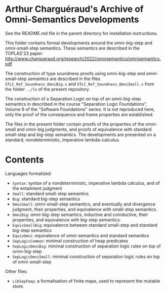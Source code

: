 # Arthur Charguéraud's Archive of Omni-Semantics Developments

See the README.md file in the parent directory for installation instructions.

This folder contains formal developments around the omni-big-step and
omni-small-step semantics. These semantics are described in the TOPLAS'23 paper:
http://www.chargueraud.org/research/2022/omnisemantics/omnisemantics.pdf

The construction of type soundness proofs using omni-big-step and omni-small-step
semantics are described in the files `STLC_Ref_Soundness_OmniBig.v` and
`STLC_Ref_Soundness_OmniSmall.v` from the folder `../ln` of the present
repository.

The construction of a Separation Logic on top of an omni-big-step semantics
in described in the course "Separation Logic Foundations", Volume 6 of the
"Software Foundations" series. It is not reproduced here, only the proof
of the consequence and frame properties are established.

The files in the present folder contain proofs of the properties of the
omni-small and omni-big judgments, and proofs of equivalence with standard
small-step and big-step semantics. The developments are presented on a
standard, nondeterministic, imperative lambda-calculus.


Contents
========

Languages formalized:

- `Syntax`: syntax of a nondeterministic, imperative lambda calculus, and of the entailment judgment
- `Small`: standard small-step semantics
- `Big`: standard big-step semantics
- `OmniSmall`: omni-small-step semantics, and eventually and divergence judgment,
   their properties, and equivalence with small-step semantics.
- `OmniBig`: omni-big-step semantics, inductive and coinductive,
   their properties, and equivalence with big-step semantics.
- `EquivSmallBig`: equivalence between standard small-step and standard big-step semantics
- `EquivOmni`: equivalence of omni-semantics and standard semantics
- `SepLogicCommon`: minimal construction of heap predicates
- `SepLogicOmniBig`: minimal construction of separation logic rules on top of omni-big-step
- `SepLogicOmniSmall`: minimal construction of separation logic rules on top of omni-small-step

Other files:

- `LibSepFmap`: a formalisation of finite maps, used to represent the mutable store.

